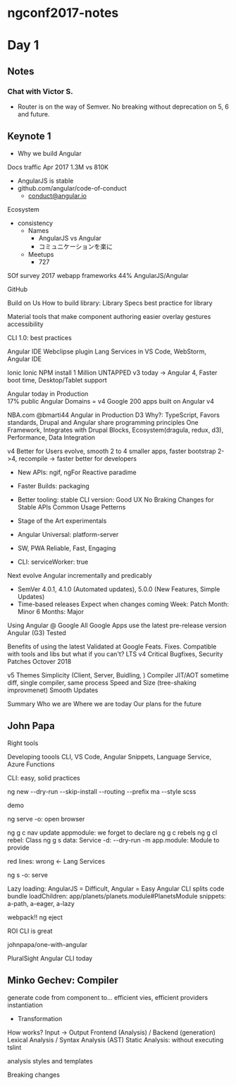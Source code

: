 # ngconf2017-notes

# Day 1

## Notes

### Chat with Victor S.

- Router is on the way of Semver. No breaking without deprecation on 5, 6 and future.

## Keynote 1

- Why we build Angular


Docs traffic
Apr 2017 1.3M vs 810K
- AngularJS is stable
- github.com/angular/code-of-conduct
  - conduct@angular.io

Ecosystem
- consistency
  - Names
    - AngularJS vs Angular
    - コミュニケーションを楽に
  - Meetups
    - 727

SOf survey 2017
webapp frameworks
44% AngularJS/Angular

GitHub 

Build on Us
How to build library: Library Specs
best practice for library

Material
tools that make component authoring easier
overlay
gestures
accessibility

CLI 1.0: best practices

Angular IDE Webclipse plugin
Lang Services in VS Code, WebStorm, Angular IDE

Ionic
Ionic NPM install 1 Million
UNTAPPED
v3 today -> Angular 4, Faster boot time, Desktop/Tablet support

Angular today
in Production  
17% public Angular Domains = v4
Google 200 apps built on Angular v4

NBA.com @bmarti44
Angular in Production
D3
Why?: TypeScript, Favors standards, Drupal and Angular share programming principles
One Framework, Integrates with Drupal Blocks, Ecosystem(dragula, redux, d3), Performance, Data Integration

v4 
Better for Users
evolve, smooth 2 to 4
smaller apps, faster bootstrap
2->4, recompile -> faster
better for developers
- New APIs: ngif, ngFor Reactive paradime
- Faster Builds: packaging
- Better tooling: stable CLI version: Good UX
No Braking Changes for Stable APIs Common Usage Petterns

- Stage of the Art
experimentals
- Angular Universal: platform-server
- SW, PWA
Reliable, Fast, Engaging
- CLI: serviceWorker: true

Next
evolve Angular incrementally and predicably
- SemVer
4.0.1, 4.1.0 (Automated updates), 5.0.0 (New Features, Simple Updates)
- Time-based releases
Expect when changes coming
Week: Patch
Month: Minor
6 Months: Major

Using Angular @ Google
All Google Apps use the latest pre-release version Angular (G3)
Tested

Benefits of using the latest
Validated at Google
Feats. Fixes.
Compatible with tools and libs
but what if you can't?
LTS v4 Critical Bugfixes, Security Patches Octover 2018

v5 Themes
Simplicity (Client, Server, Buidling, ) Compiler JIT/AOT sometime diff, single compiler, same process
Speed and Size (tree-shaking improvmenet)
Smooth Updates

Summary
Who we are
Where we are today
Our plans for the future

## John Papa
Right tools

Developing toools
CLI, VS Code, Angular Snippets, Language Service, Azure Functions

CLI: easy, solid practices

ng new 
--dry-run
--skip-install
--routing
--prefix ma
--style scss

demo

ng serve
-o: open browser

ng g c nav
update appmodule: we forget to declare
ng g c rebels
ng g cl rebel: Class
ng g s data: Service
-d: --dry-run
-m app.module: Module to provide

red lines: wrong <- Lang Services

ng s -o: serve

Lazy loading: AngularJS = Difficult, Angular = Easy
Angular CLI splits code bundle
loadChildren: app/planets/planets.module#PlanetsModule
snippets: a-path, a-eager, a-lazy

webpack!!
ng eject

ROI
CLI is great

johnpapa/one-with-angular

PluralSight Angular CLI today

## Minko Gechev: Compiler
generate code from component to...
efficient vies, efficient providers instantiation

- Transformation

How works?
Input -> Output
Frontend (Analysis) / Backend (generation)
Lexical Analysis / Syntax Analysis (AST)
Static Analysis: without executing
tslint

analysis styles and templates

Breaking changes
<template> -> <ng-template>
Renderer -> Renderer2
sed? maybe break string literal

Context Aware Replacements
mgechev/ngmigrate
npm i -g ngmigrate

Code visualization
Large Software Systems

mgechev/ngast
get all metadata, relations

mgechev/ngrev
reverse engineering for Angular project
select tsconfig
visualize dependencies/relations

one dimension obove
mgechev/ngworld
visualization
ngworld -p tsconfig.json && open world/index.html

## Animations
Angular 4.1
- `animation()` input variables
- `query()`/`queryAll()`
- programmatic animations
AnimationBuilder
 frame-by-frame control
.build(animations)
player.play(),pause(),finish(),onDone(),setPosition
- route animations
Animations + Routes
RouteOutlet has the data
Transitions = route changes
div [@routerAnimations]="fun(r)" > router-outelt #r="outlet"
yom.nu/ng-conf-2017

## No Sandbox No Problem @tim_ehat
AngularJS 1.6
- Injection
Executing User Content is Bad
Potential is Bad
no valuable contents,internal tools -> Browser + LastPass...

Angular Expression
{{ 1 + 1 }} -> 2
{{ user.name }} -> 'timehat'
{{ user.name }} -> '<script>alert("XSS")</script> with escaping

Expression Sandbox
Resticting expression
difficult to test and maintain

1.6 Removal Sandbox
Edge case fixing for sandbox
No more patch

1. passing user content to $compoile => Even if it's excaped
2. Building templates on Server -> HTML escaped? ng-app remains
angular-expression-injection

Dont mix client/server templates
Dont generate template from user input
Use ng-non-bindable
Don't pass user contents to $func
Hack your app

## Compiler 4.0

smaller generated code

- Angular Compiler
Metadata -> Parse -> AST -> Transform -> TS/JS -> Instatiate -> App
4.0 Change is Transform & Instantiate

View() {
  return viewDef([
    elementDef(0, "div", [["a1": "v1"]])
  ])
}
ViewDefinition = 1 / component definition
ViewData = 1 / component instance

Hierarchy: child count
elementDef(1, "div", [])
elementDef(0, "span", [])

Directive
directiveDef(3, NgModel, [NgForm]), child count, class, injection

Lifecycle hooks
class NgModel implement ...
Bit shift

Bindings

elementDef(, , , ["href"])
(view, comp, check) => { check(view, 0, comp.someHref) }

v2 vs v4

v2
Performance is good. but big.

Trade-off
Benchmarks
bootstrap/size/route/update

size: better
Closure Compiler: super optimizable 

bootstrap: not changed

route: OK (not tuned component)
update: (not tuned component)

Next
- Make AOT the default
- Watch mode: ngc --watch
- Better error messages
- Type-checking in templates (without ngfactory, indicate on the template)
- More flexible metadata (3rd party tooling)
- Remove ngfactory.ts files (more simpler)

## RxJS

Perspective

How to create new Observable
new Observable(observer => ...)

Many creation methods
of, from

Lookahead Search
(input)=inputChange$.next(value)
inputChanges$

Mistakes
import from "rxjs/Rx" "rxjs" 
Include just what you need
Tree-Shaking

catch(err => {
  console.error(err)
  return Obsevable.empty()
})

switchMap(text => {
  return this.puns.suggestKeywords(text);
})

keyword$.share() for twice  | async

Same-shapedness

Wrap Speech API

keyword$ = merge(spoken, typed).share()


# Day 2

## Questions
- [ ] Best Practice: File Upload in Forms > Kara
- [ ] Best Practice: Async Select List and prop-binding (list > selected race condition)
- [x] Mobile-Toolkit road map > Maxim, Jeff
- [x] @angular/fetch draft review > alxhub, Rob
- [ ] v5 compiler details > Tobias
- [x] CLI for Library
    

## Performance Birds of a Feather

### LT: Capital One

- 60 fps app
- measuring
- webpack
- capital one's tool for measuring performance
- preloading (mobile/desktop strategy)

### LT: Weather Underground
- Universal
- Productivity
  - One template front/back
  - Stay context
- Performance
  - available before angular bootstrapping
  - Static assets cache
  - long max-age

- xxhash: eTag Hash

### LT: Angular at ADP 
Torgeir
- internal npm pkgs
  - 2.4.x
  - single repo: @espresso/*
  - AoT(prod), JiT (dev)
- bundling
  - rollup: single optimized bundle
  - webpack: lazy loading needs
  - i18n: 1 app bundle per lang
  - source-map-explorer
    - Note: decorators(templates) not shaken out by default
    - 4.2?
  - SharedModule is trade-off: optimize / DX
- NgUpgrade
  - Important to optimize bundles
  - Angular + AngularJS
  - No lazy loading in AngularJS
  - combine ui-router + Angular touer
    - lazy load of new code

### LT: Ionic 
Josh

- for Mobile
- angular is fast, no animations optimization
- avoiding requestAnimationFrame animations
- runOutsideAngular

- Testing, Tooling
  - 3G condition, Moto G
  - webpack-bundle-analyzer
- momentjs -> date-fns
  - Sean: we can eliminate locale files of momentjs
  - not easy

### Roundtable discussion

Rob
- use AoT by default
  - developing, testing
  - fast
  - watching, dynamic component loading, monky patching
    - entryComponents
  - Registry
  - only recompiling needed
  - Angular bazel closure compiler? (ABC project)
    - ask to Igor
  - CLI integration

- WebWorker supports
  - UI/Worker messaging
  - compilcated to 99% user
  - dropping webworker and switch to universal
  - too complex

- Service Worker Tooling
  - special web worker
  - @angular/service-worker experimental ,CLI
  
## Talk with Miles 

- ng-japan
  - talk about material2 and flex-layout
  - ask to show the roadmap
  - "do you know @angular/flex-layout?"
- attribute style consistency
  - cannot tell errors as build time
  - camelCase is easy to find angular things
- releasing
  - blocked by new packaging style: FESM

## AMA

Hans, Matias, Chuck
- "yarn is better than shrinkwrap, and faster"
- CLI is a garden. ng eject for plugins

Mike Brocchi, Raul, Justin
- About CLI, is there any update on the feature for library creating, building and packaging?
  - After today
  - roadmaped. definitely supports.
  - projectType: app, lib

## DiY Angular Compiler (Workshop)
https://docs.google.com/presentation/d/1N2FrwCnsnMO9_4w3QtnTMdaBtXXQdvAceXbk9_pEY9E/preview?slide=id.p

- source-map-explorer
- ng build --prod --sourcemaps
- Remove Forms, Http

AngularJS CD
- $digest()
- Each Watcher is a function call
- Each Scope has watcher

React CD
- state changes
- re-rendering as virtual DOM
- diffing virtual DOM
- Update real DOM

Angular Performance Game Plan
- Auto generated super-optimized code 
- A.K.A The Compiler

HTML code -> Optimized TS code

HTML Parser Advantage: why Angular team introduce own HTML Parser
- Line numbers: error message
- Tooling: codelyzer
- Predictability & case-sensitivity: Avoid browsers gap
- Server-side render
- Language Service

The compiler
too complex

Exploring the compiler
- "compile": "ngc"
- npm run compile

Looking Inside
- Components
- Styles
- Modules: Dependency Injection

- HTML -> ngfacory

first part: once (static)
second part: on change (dynamic)

```ts
return import1.ɵvid(0,[
    (l()(),import1.ɵeld(0,(null as any),(null as any),1,'h1',([] as any[]),(null as any),(null as any),(null as any),(null as any),(null as any))),
    (l()(),import1.ɵted((null as any),[
      '\n  ',
      '\n'
    ]
    )),
    (l()(),import1.ɵted((null as any),['Hello\n']))
  ]
  ,(null as any),(ck,v) => {
    var co:import2.AppComponent = v.component;
    const currVal_0:any = co.title;
    ck(v,1,0,currVal_0);
  });
```

```ts
  return import1.ɵvid(0,[
    (l()(),import1.ɵeld(0,(null as any),(null as any),1,'h1',([] as any[]),(null as any),(null as any),(null as any),(null as any),(null as any))),
    (l()(),import1.ɵted((null as any),[
      '\n  My title is: ',
      ' !\n'
    ]
    )),
    (l()(),import1.ɵted((null as any),['\n']))
  ]
  ,(null as any),(ck,v) => {
    var co:import2.AppComponent = v.component;
    const currVal_0:any = co.title;
    ck(v,1,0,currVal_0);
  });
```

CSS

css.shim.ngstyle.ts
```ts
export const styles:any[] = ['h1[_ngcontent-%COMP%] {\n    color: hotpink;\n}'];
```

`%COMP%`

- Closure Compiler can remove unnecessary injection code

```
{{title * 2}}
```

compile -> error happens

Time to Serve
- ngc
- ng serve

Replace to bootstrapModuleFactory
- edit ngfactory

Title to upperCase

```ts
return import1.ɵvid(0,[
    (l()(),import1.ɵeld(0,(null as any),(null as any),1,'h1',([] as any[]),(null as any),(null as any),(null as any),(null as any),(null as any))),
    (l()(),import1.ɵted((null as any),[
      'I love WEB! \n  ',
      '\n'
    ]
    )),
    (l()(),import1.ɵted((null as any),['\n', ''])) // 2 text -> 1 interpolation
  ]
  ,(null as any),(ck,v) => {
    var co:import2.AppComponent = v.component;
    const currVal_0:any = co.title.toUpperCase();
    const currVal_1:any = co.title;
    ck(v,1,0,currVal_0);
    ck(v,2,0,currVal_1); // 2 = nodeIndex
  });
```

multiple interpolation

```ts
return import1.ɵvid(0,[
    (l()(),import1.ɵeld(0,(null as any),(null as any),1,'h1',([] as any[]),(null as any),(null as any),(null as any),(null as any),(null as any))),
    (l()(),import1.ɵted((null as any),[
      'Upper case title is: ',
      'Sub title is',
      'End',
    ]
    )),
    (l()(),import1.ɵted((null as any),['\n', '']))
  ]
  ,(null as any),(ck,v) => {
    var co:import2.AppComponent = v.component;
    const currVal_0:any = co.title;
    ck(v,1,0,currVal_0.toUpperCase(), co.subtitle);
    ck(v,2,0,currVal_0);
  });
```

Dependency Injection
`getInternal()`

OnInit

```ts
function View_AppComponent_Host_0(l:any):import1.ɵViewDefinition {
  return import1.ɵvid(0,[
    (l()(),import1.ɵeld(0,(null as any),(null as any),1,'app-root',([] as any[]),(null as any),(null as any),(null as any),View_AppComponent_0,RenderType_AppComponent)),
    import1.ɵdid((24576 | 32768),(null as any),0,import2.AppComponent,[EmojiService],(null as any),(null as any))
  ]
  ,(check, v) => { 
    const co = v.component as import2.AppComponent;
    check(v, 1, 0, co.title);
   },(null as any));
}
```

## PWA by Maxim
Automatic Progress Web Apps using Angular Mobile Toolkit

- Milestones of the Web
Static -> Dynamic -> AJAX -> Responsible -> PWA

- PWA
= methodology
evolving hybrid regular web pages and mobile application

Connectivity-independent -> SW
App-like -> App Shell architecture
Re-engage -> Push / Notifications

Mobile Toolkit
mobile.angular.io
90% documentations are outdated

where is --mobile
-> no more

2 packages
- @angular/service-worker
- @angular/app-shell

Anguar Service Worker: NGSW
/bundles: js
/build: plugins
/companion: Lib
/worker, /plugins: source code

npm install -S @angular/servie-worker
ng set apps.0.sercieWorker=true
ng build --prod
- sw-register.bundle.js
- worker-basic.min.js
- ngws-maifest.json
Offline capable

Static content caching
ngsw-manifest.json: static > urls > ... with hash

Route redirection
ngsw-manifest.json: routing > index,routes

Extending manifest
same name ngsw-manifest.json: merged!
autogenerated + routing

External content caching
"external" > "urls": []

Dynamic content caching: coming soon
"dynamic" > "groups" > "name", "urls", "cache"
urls: {
  "/api/news": {
    "match": "prefix"
  }
}
cache: {
  "optimizeFor": "freshness" or "preformance",
  "maxAgeMs": 1000,
  "maxEntries": 2,
  "networkTimeoutMs", "strategy": "fifo"or"lru", "lfu"
}

Compinion
`imports: [ServiceWorkerModule]`

```ts
constructor(private ngsw: NgServiceWorker) {
  sw.updates.subscribe(event => {
    if (event.type === 'pending') {
      if (agreeToUpdate) {
        sw.activate...
      }
    }
  })
}
```

Push notifications
Subscription: App -> Push Service -> App -> Backend
Notification: Backend -> Push Service -> NGSW -> Notification

```
{
  "push": {
    "showNotifications": true,
    "backgroundOnly": false
  }
}
```

```ts
constructor(private ngsw: NgServiceWorker) {
  sw.push.subscribe(notificationPayload => {
    // process 
  })

  sw.registerForPush().subscribe(subscriptionObj => {
    // send subscription to backend
  });
}
```

Basic SW
`boostrapServiceWorker()`

Automatic PWA
```
{
  "static", "routing", "external", "dynamic", "push"
}
```

## Build Measure Machine Lean with Angular
Rangle.io

Build/Measure/Learn cycle

Redux Beacon
- Map Redux or ngrx actions and state to analytics
- Centralize analytics logic
- Send analytics events to multiple target

Feature Toggles
- Like *ngIf but controlled by config
- manage switch state in config 

AB testing
- Headlines
- Paragraph Text
- Call to Action Text
- Colors
- Images
- Entire flows

Personalization: GA

Machine Learning
Beacon to custom target -> Database

## Internationalization 
Oliver

What can Angular do for you?

Angular i18n Overview

4.1.0-beta.0

1. Prepare your code

```html
<p i18n="meaning|description@@id">Some Text</p>
<!--i18n: meaning|description@@id -->
  I don't output any element either
<!--/i18n-->
<img i18n-alt="meaning|description@@id">
```

Prepare: ICU
```
{elements.length, plural,
=0 {no selection}
=1 {one element}
other {{{element.length}} elements}
}
```

2. Extract
Without the cli
ng-xi18n --i18nFormat xlf --outFile src/i18n/source.xlf --locale en
With the CLI
ng xi18n --i18nFormat xlf --outFile source.xlf --outputPath src/i18n --locale en

3. Translate
copy source.xlf -> messages.ja.xlf

4. Merge translation
JIT
- TRANSLATIONS, TRANSLATIONS_FORMAT, LOCALE_ID, CompilerConfig({missingTranslation})

CLI
ngc --aot --i18nFormat xlf --i18nFile src/i18n/messages.ja.xlf --locale js
ng serve --aot --i18nFormat xlf --i18nFile src/i18n/messages.ja.xlf --locale js

https://github.com/ocombe/i18n-demo

xliffmerge: ngx-i18nsupport

Accept-language

NExt
- Bug fix
- missing strategy for AoT

Features
- line/column
- XLIFF 2.0
- i18n in code
- add # and offset in prural
- in attributes
- auto detect format
- open serializer API

Translation Spreadsheet
- Google translate

https://docs.google.com/presentation/d/1l7kr_OdSxiobAVkTrMG-LGxqsJcj9Fd1zJTNpVXSu7A/edit

# Day 3

## Keynote
Brad, Rob

Angular at Google
Where uses, Why open source

Google runs on Angular
Enterprise 2 handreds
Goal by end 2017
Automatic Closure to TypeScript (deprecated typed js)
Material 1 + Material 2 (works together)
Google Angular Course (movie) 59 instructors, 3000 attendees, 90 offices

Public Face upgrading
Clound Platform
GA
Firebase
Express

Google Open Source

Why?

Google has open source
MapReduce, BigTable, Borg, Spanner, ...
-> Hadoop, HBase, CockroachDB, ... (Open source)

Open source
- Credit
- Tools (ecosystem): IDE extensions
- Training: lecture
- Hiring: not proprietary
- Quality: outside of google usecase

Feb 2017
TS, CLI is not working in Google

Google
C/C++ Java, JS* Python, Go
JS* = closured JS

AtScript to TypeScript
TypeScript: inlined types

Language approval process
Apply -> Fultill checklist -> Commitee -> Approved: 2 years
TypeScript is approved in Google!!

TypeScript benefits
- Inline types
- Fast recompile
- Decorators
- Closure compatible
- IDE Support
- Automatic BUILD files
- Automated coversion
- Vibrant community

April 2017, not CLI works

tools in google
Bazle, Closure

Bazel
- Speed
- Scalability
- Flex
- Correct
- Reliable
- Repeatable
bazel.build

ABC: Angular with Bazel and Closure (with TS)

ABC Exploration
Angular Core -> Angular Material -> Early Adopters

Open Source and Google moving closer

The Angular Platform
- raised level surface: many features
- declared policy

how we do measure app loved

mobile UX: doubleclick analysics
avg. mobile 19sec. on 3G

5sec or less

People says don't use framework
interactive app: needs to reliable and fast on mobile
static and dynamic contents mixiing
content-first sites dependent on ad revenue

Apps that developers love building

@angular/platform-server: previous Universal
Interactive and Faster with App Shell

```
imports: [BrowserModule.withServerTransition({})]
bootstrap: [MyComponent]
exports: [MyComponent]
class MyAppModule
```

```
imports: [ServerModule, MyAppModule]
bootstrap: [MyComponent]
```

- http

```
renderModuleFactory()MyServerAppModuleNgFactory, {document, url})
  .then(rendererdHTML => {
    writeFile('app-shell.html', rendererdHTML);
  });
```

Spinner

App Shell + Service Worker = LOVE
out of network

Angular Service Worker: automatic offline cache

Mixed Content Sites

angular.io
shell(static) and documentation(dynamic)

```
function render(req, res) {
  renderModuleFactory(..., { url: req.url }).then(res.sendResponse)
}
```

Service side routing

want to build express adapter by community

The New York TImes

AMP Pages
without JS
no interactive

AMP (first paint, engage) + PWA (push, )
- Instant first paint
- install SW in background
- click thru to app
- Instant interactivity (intercept request)

## Shai: Angular Router LIVE demo

authentication
verifying indentity

authorization
who allowd to view it

github.com/hirezio/the-princess-guards

## Victor S.  Upgrading Enterprise Angular Apps

Large Business AngularJS Apps

NgUpgrade
Vertical/Horizontal Slicing
Url Management (Single, Mixed)
Lazy Loading AngularJS

NgUpgrade

AngularJS injector in NgModules's injector tree

```
upgrade.bootstrap(document.body, "Angular1AppModule")
```

Vertical slicingg vs horizontal slicing
Strategy: Upgrade Shell
Replace Root (out of router) to ANgular
```
app-component
template: `<div class="ng-view"></div>`
```

Strategy: Vertical Slicing
Upgrade by screen (route)
Angular Screen, AngularJS screen
upsides
- easy to debug
- migration encapsulation
- fast app
downsides
- code dups: maintain 2 version of same component
- coarse-grained

Strategy: Horizontal
Upgrade by component (leaf)
Mixed screen
upsides
- easy to get stated
- no code dups
downsides
- harder to debug
- harder to coortinate multiple teams
- hinders refactoring and tooling
- hinders performance

Managing URL

Single ownership

Strategy: sibling outlets
```
app-comp
template: `
  <router-outlet>
  <ng-view>
`
```

CustomHandlingStrategy
`shouldProcessUrl`: url.toString().startsWith


Mixed Ownerships
Nested router switching
`extract`, `merge`

- URL is gllobal mutable resource
- Siblings Outlets

Upgrading Like a Pro
Strategy: Lazy loading AngularJS
main: Angular
chunk0: contains Angular 1 + NgUpgrade
`loadChildren: ./angular1module#Angular1Module`
upsides
- maximum efficiancy
- on demand download
- can preload AngularJS
- can bootstap AngularJS after preloading in the background
downsides
- nuanced

tomorrow

leanpub.com/ngupgrade

## Progrees: Building EmotiNG

Emoji as a Service

Building real-time apps is now easy
no refresh action
Dropbox, Slack

has been really hard

Angular + NativeScript + Firebase

why native
- camera
- app store

Build cross-platform app
Firebase + NativeScript plugin: Observables

AngularFire2

Angular + Firebase + Kendo UI (charts)

www.nativescript.org

## Chuck: Angular Template Language Service

New Angular Language Services

what is that Language Service thing
- Completions
- Errors
- Hints
- Navigation

How to i use it?
VS code: "Angular Language Service" (ng-template)

demo

separated files

WebStorm: 2017.1
install: npm i -D @angular/language-service

Others w/ TS supports

npm install typescript@next @angular/language-service
tsconfig: plugins: [ { "name": "@angular/language-service" }]

How does it work

Topology (Today)
Editor process <--RPC--> [Angular LS process, TypeScript LS process]

Future: TS2.3
Editor process <--RPC--> TypeScript LS process{Angular LS}

Completion Workflow
Template -> HTML AST by Parser -> Template AST (Element, Component, Directive) -> Find context that cursor in
what can be the child of a div?

Expressions {{ data.| }} -> HTML AST TEXT:{{ data. }} -> Expression AST (Interpolation, Read data)
(data property of $implicit) -> TS LS -> properties of data

Roll-your-own Editor Integration
`new TypeScriptServiceHost()`

Future 
- Unification with TS server 2.3
- Find all references
- Refactor/Rename
- Quick Fixed
- Improved diagnostics
- Support in more editors

## Kara: Form Validation

- overview
- demo (today)
- upcoming feature

Overview
FormControl, value, errors

FormControl -> [ValidatorFn] -> ValidationErrors|null
error message for UI

AsyncValidatorFn -> Observable<ValidationErrors|null>

demo

```
input.ng-invalid.ng-touched {
}
```

```
*ngIf="name.invalid && name.touched"
```

```
*ngIf="bid.hasError('required')"
```

Upcoming
under the design process

Sync Validator -> Errors
Sync Validator -> null -> Async(PENDING) -> Errors ->

Concurrently validation: Validation Pipeline w/ Observables
valueChanges.mapTo(ctrl).map(ctrl.validator).switchMap(err || ctrl.asyncValidator)
- Custom Validator Chains
- Control order and timing
- Emit Errors on demand
- 

```
myChain(ctrl: AbsCtrl): ValidatorChain {
  return (obs) => {
    return obs.map(Validators.required)
    .switchMap(errs => errs ? Obs.of(erros): this.validateFn(ctrl).startWith(PENDING))
  }
}
```

Real-time async validation w/ firebase

## Uri S.: Breaking the eyes
accessibility
- not just blind people
- keyboard, screen readers

ChromeVox

aria-label
role="button"

- Use tabindex, role, etc.
- Test your app as a visually challenged person

## Addicted to AngularJS?
Pete, Geooge

We love AngularJS
- 10x less code
- 10x more fun

Time to Upgrade?

ngUpgrade
Angular + AngularJS

Hybrid Todo App
https://github.com/angular-upgrade-examples/todo-app

UpgradeModule, 
UpgradeCommponent,
downgradeComponent,
downgradeInjectable,

Therapy

- Bootstrapping
- Downgrade components
- Downgrade services
- Upgrading component
- Upgrading services

Boostrapping
bootstrapModule() -> ngDoBootstrap -> bootstrap()

Downgrade Angular component to AngularJS directive
- entryComponents: [FooterComponent]
- .directive('todoAppFooter', downgradeComponent({component: FooterComponent}))
- [items]="$ctrl.items"
- (remove-completed): kebab-case

Downgrade and share Services
- providers: [Logger]
- .factory('logger', downgradeInjectable(Logger))

Upgrade components
- `@Directive`
- `ItemListFacade extends UpgradeComponent`

Upgrade services
`provide useFactory deps $injector

Bonus extras
- Multi-slot transclution
- ngModel <-> ControlValueAccessor
- Protractor support

Next
- Lazy loading Angular/AngularJS
- less boilerplate/Better tooling

## Jeff Cross: Angular Pre-rendering for SEO, speed and happy users
PatricJSing

Pre-Rendering
universal with Angular v4

Universal; first-class part of Angular
Vikram Akex Jason

Blog use-case

Fast Loading
53% abandon in 3 sec in mobile

Scrapable

Crawlable


Fast Loading
- Optimizations for quick download & bootstrap
  - AoT
  - Lazy loading
- oppotunity for improvement
  - Time between html load and bootstarp
  
- Time to First Meaningful Paint
- TIme to interactive

Scrape-able
- Prefer specific meta tags
  - Prominent scraper will fall back to body
- Prefer canonical URLs
- Typically do not execute JS

Crawlable
- Requirements
  - Title
  - Meta
  - Canonical URLS
  - Page content
- will execute JS
  - Googlebot
  - but pre-rendering is recommended

http://nrwl.io/seo

ServerModule
override platform-specific features
- http
- location
- DOM

Render
Considerations
- Number of pages
  - Numver of product, articles, ...
  - i18n
  - User data
- Content freshness requirements
- Frequency of application deployments

Serve
- Pre-rendered HTML from cache or lazy render

Bootstrap & Swap
- Pre-rendered document is served
- Angular begins bootstrapping app in browser
- Pre-rendered component destroyed and replaced

Record&Replay
Don't render interactive view vs Record&Replay
- Use preboot.js
  - Records mst user events on pre-rendered html
  - Replay events
- Use sparingly and consistently

documentation on angular.io coming soon

## Alyssa: bootstrap
Twitter bootstrap
66 !important by default

Options
- Completely remove bootstrap
- Completely remove bootstrap **nicely**

A Complete Guide to Flexbox
https://css-tricks.com/snippets/css/a-guide-to-flexbox/

## Jason Aden: Packaging Angular Libraries

Ecosystem
- Components are the cornerstone
- Establish a contract
- Recommendation attempts to support tooling used today

App Devs Want
- npm install ui-library
- Import components
- AoT and Tree-shaking

AOT support requirements
- Type Definitions: ui-library.d.ts
- Metadata Files: ui-library.metadata.json

Producing Required Assets
- NGC
  - ngc instead of tsc

NGC Process
TS -> Angular Compiler -> js + metatada.json + d.ts
ngfactory is version-specific. don't publish

tsconfig.json
- compilerOptions
  - declaration: true
  - module: es2015
  - target: es5
- angularCompilerOptions
  - strictMetadataEmit: true: emit error
  - skipTemplateCodegen: true: avoid to generate ngfactory, ngstyle

Example
- rollup
- tsconfig.json: for vscode
- src/index.ts
- src/package.json: for publish w/ peerDeps
  - "module": "index.js": Tell Root for **ES Module** to webpack
- build.sh
  - ngc -p src/tsconfig-build.json
  - cp src/package.json dist/package.json

Summary
- AOT ready
- *.d.ts
- *.metadata.json

Strategy for Optimization
- Publish fewer ES Modules
- Suggest you use Rollup
- Flat ECMAScript Modules (FESM)
- Inline Templates & Styles
- Cost of Small Modules

"Kitchen Sink" NgModule like material2: BAD
Re-exporting all components in NgModule
Avoid as this break tree shaking
BoxModule, HighlightModule -> UiLibraryModule -> DONOT USE

Basic Optimization
NgModule per Component

FESM
- angularCompilerOptions
  - flatModuleOutput: "simple-ui-lib.js"
  - flatModuleId: "simple-ui-lib"
- rollup build/simple-ui-lib.js -o dist/simple-ui-lib.js
  - bundle only lib sources
- rsync -a --exclude=*.js ./build ./dist
  - support AoT

Rollup into FESM
Inline FTML & CSS

Advanced Optimization
Closure Compiler is optimized for ES2015
Publish ES2015 and FESM and ES5
- angularCompiletOptions
  - annotateForClosureCompiler: true : add annotation comments
- compilerOptions
  - target: es2015
- tscofig-es5.json
  - target: es5
- NGC and Rollup twice
  - -build, -es5
- package.json
  - module: simple-ui-lib.es5.js (ESM ES5)
  - es2015: simple-ui-lib.js (FESM)

Summary
- Ship ES2015 code
- annotateForClosureCompiler

Angular Package Format
- Support Webpack and Rollup, 
- Support AOT 
- Tree-shaking
- Optimization

goo.gl/AMOU5G

material2 beta3 w/ FESM!

## Doguhan: Do More with Less JavaScript

too many stacks

sticks default, best practices
Angular + npm + TypeScript = any tasks
@doluca

## Key Snyder: Create and Attend Meetups

Why Meetups

Consistent Time & Location?
Food?
Keep it free?
Interesting Topics?
Use Meetup.com

FAQ

Hands on Oppotunities
Lightning Rounds
Have a Backup plan
Start Small and Be Patient

Advertise

Attends

## Shmuela: ngGirls

Breaking Bias

ngFirls organize over the world
@AngularGirls
ng-girls.org

## Bred McGowen: Firebase and GCF 
@bretmcg

What is serverless
abstract about all of servers

Mess of servers
-> Device and code();

Serverless
- Fully managed: don't think about servers
- Pay for what you use and no up front provisioning
- Scales as needed

BaaS
Firebase
Many features

Realtime Database
- Cloud hosted NoSQL
- Offline-support

Authentication

Cloud Messaging

Not-Yet-a-Service-as-a-Service #NYaSaaS 

Cloud Functions

firebase deploy --only functions

spin-up for first request

bit.ly/ngconf-functions

## Stephen: Best Practice

https://angular.io/styleguide

Bundles: 
smaller bundles = faster apps

314K -> 70KB (vendor.js.gz)

Tip 1 Measure: source-map-explorer
ng build --prod -sm
source-map-explorer ./dist/vendor*.js

Your Bundle Just Exploded
rxjs and material Module and AngularFire2

source-map-explorer ./dist/main*.js
source-map-explorer ./dist/0*.chunk.js
source-map-explorer ./dist/1*.chunk.js

Tip 2 AoT
eliminate compiler

Tip 3 Stay up the Date
keep up to date

Short Story about Igor

Tip 4 Import carefully
rxjs: 191kB
import { Observable } from 'rxjs/Observable': Tree-shakable

material2
331kB
import {MdToolbarModule} from '@angular/material'

other libs
check if it offers smaller imports
Treeshaking will help long term

Tip 5: Lazy Load
- Lazy load your home screen
- Lazy load your admin section (forms)
- Lazy load your content views
- Lazy load everything

Tip 6: Polyfill Responsibly

decide browsers to support

- es6/reflect, rs7/reflect -> no needed on AoT

## Panel

- CLI
  - shared module: coming
- Material
  - componentdevkit
    - open at out of beta
- Compiler
  - ts2.3 transformer pipeline
    - ngc wraps tsc
    - from 2.3, ngc as plugin system
- AngularJS
  - no need to upgrade without something want to do
  - $compile
    - very dynamic app
    - how upgrade?
    - 2 options
      - JiT
      - code generation
- Stateful
  - Reactlike API
  - Looking for best way to integrate with Reactive Programming
  - Angular CD is faster than React
- i18n
  - next
    - in source code
- Enterprise use-case
- Contribution
  - Small fix to doc

